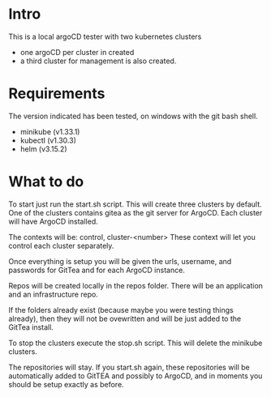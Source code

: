 # Intro
This is a local argoCD tester with two kubernetes clusters

- one argoCD per cluster in created
- a third cluster for management is also created.


# Requirements 

The version indicated has been tested, on windows with the git bash shell.

 - minikube (v1.33.1) 
 - kubectl (v1.30.3)
 - helm (v3.15.2)


# What to do

To start just run the start.sh script. This will create three clusters by default. 
One of the clusters contains gitea as the git server for ArgoCD.
Each cluster will have ArgoCD installed.

The contexts will be: control, cluster-\<number\>
These context will let you control each cluster separately.

Once everything is setup you will be given the urls, username, and passwords for GitTea and for each ArgoCD instance.

Repos will be created locally in the repos folder. There will be an application and an infrastructure repo.

If the folders already exist (because maybe you were testing things already), then they will not be ovewritten
and will be just added to the GitTea install.

To stop the clusters execute the stop.sh script. This will delete the minikube clusters.

The repositories will stay. If you start.sh again, these repositories will be automatically
added to GitTEA and possibly to ArgoCD, and in moments you should be setup exactly as before.
